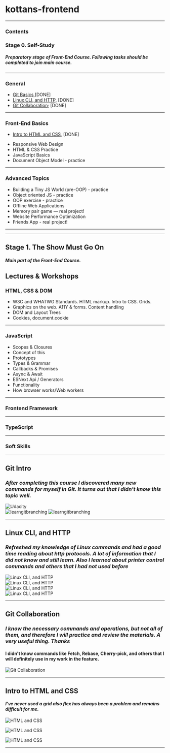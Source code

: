 # kottans-frontend
***   

### Contents

### Stage 0. Self-Study  
#####  <em> Preparatory stage of Front-End Course. Following tasks should be completed to join main course.</em>  
***
###  General 
- [Git Basics](#gitintro),[DONE]
- [Linux CLI, and HTTP](#Linux), [DONE]
- [Git Collaboration](#Git_collab); [DONE]

***
  
### Front-End Basics   
   
- [Intro to HTML and CSS](#html-css), [DONE]   
+ Responsive Web Design  
+ HTML & CSS Practice  
+ JavaScript Basics  
+ Document Object Model - practice 
*** 
### Advanced Topics  
  
+ Building a Tiny JS World (pre-OOP) - practice  
+ Object oriented JS - practice  
+ OOP exercise - practice  
+ Offline Web Applications  
+ Memory pair game — real project!  
+ Website Performance Optimization  
+ Friends App - real project!  
***    
***
## Stage 1. The Show Must Go On    
  
#####  <em> Main part of the Front-End Course. </em>

## Lectures & Workshops  
    
### HTML, CSS & DOM  

+ W3C and WHATWG Standards. HTML markup. Intro to CSS. Grids.  
+ Graphics on the web. А11Y & forms. Content handling  
+ DOM and Layout Trees  
+ Cookies, document.cookie  
***
### JavaScript  
+ Scopes & Closures  
+ Concept of this  
+ Prototypes  
+ Types & Grammar  
+ Callbacks & Promises  
+ Async & Await  
+ ESNext Api / Generators  
+ Functionality  
+ How browser works/Web workers  
***  
### Frontend Framework  
***  
### TypeScript    
***
### Soft Skills  

  
    
      
    
***
## <a name="gitintro">Git Intro</a> 

  ###  <em>After completing this course I discovered many new commands for myself in Git. It turns out that I didn't know this topic well.</em>
![Udacity](./img/Udacity.png)  
![learngitbranching](./img/learngitbranching.png) 
![learngitbranching](./img/learngitbranching2.png)
  

***  

## <a name="Linux">Linux CLI, and HTTP</a>

###  <em>Refreshed my knowledge of Linux commands and had a good time reading about http protocols. A lot of information that I did not know and still learn. Also I learned about printer control commands and others that I had not used before</em>  
   
![Linux CLI, and HTTP](./task_linux_cli/q1.png)  
![Linux CLI, and HTTP](./task_linux_cli/q2.png)  
![Linux CLI, and HTTP](./task_linux_cli/q3.png)  
![Linux CLI, and HTTP](./task_linux_cli/q4.png)    
***  

## <a name="Git_collab">Git Collaboration</a>
   
### <em>I know the necessary commands and operations, but not all of them, and therefore I will practice and review the materials. A very useful thing. Thanks</em>
####  I didn't know commands like <b>Fetch, Rebase, Cherry-pick,</b> and others that I will definitely use in my work in the feature.



![Git Collaboration](./task_git_collaboration/Git_collab.png)   


***  

## <a name="html-css">Intro to HTML and CSS</a>

####  <em>I've never used a grid also flex has always been a problem and remains difficult for me.</em>
  
![HTML and CSS](./task_html_css_intro/html-udacity.png) 
  


    
![HTML and CSS](./task_html_css_intro/HTMLcademy-grad.png)

  

![HTML and CSS](./task_html_css_intro/htmlcademCSS.png)
***
  
  